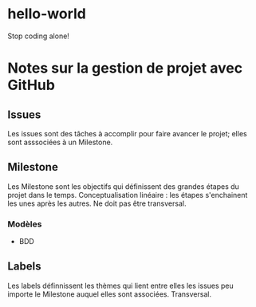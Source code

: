 # hello-world
Stop coding alone!

# Notes sur la gestion de projet avec GitHub
## Issues
Les issues sont des tâches à accomplir pour faire avancer le projet; elles sont asssociées à un Milestone.

## Milestone
Les Milestone sont les objectifs qui définissent des grandes étapes du projet dans le temps. Conceptualisation linéaire : les étapes s'enchainent les unes après les autres. Ne doit pas être transversal.

### Modèles
- BDD

## Labels
Les labels définnissent les thèmes qui lient entre elles les issues peu importe le Milestone auquel elles sont associées. Transversal.
